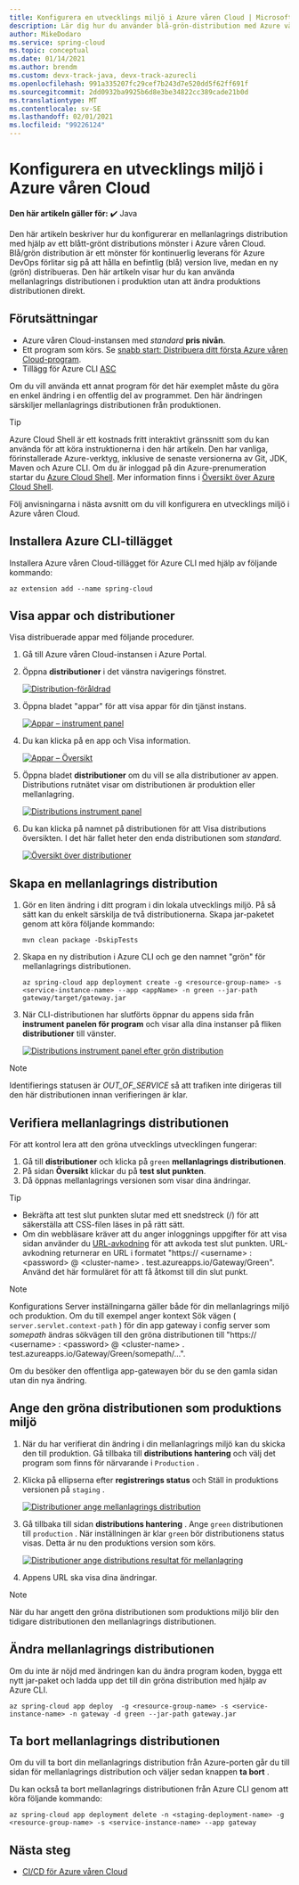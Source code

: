 ```yaml
---
title: Konfigurera en utvecklings miljö i Azure våren Cloud | Microsoft Docs
description: Lär dig hur du använder blå-grön-distribution med Azure våren Cloud
author: MikeDodaro
ms.service: spring-cloud
ms.topic: conceptual
ms.date: 01/14/2021
ms.author: brendm
ms.custom: devx-track-java, devx-track-azurecli
ms.openlocfilehash: 991a335207fc29cef7b243d7e520dd5f62ff691f
ms.sourcegitcommit: 2dd0932ba9925b6d8e3be34822cc389cade21b0d
ms.translationtype: MT
ms.contentlocale: sv-SE
ms.lasthandoff: 02/01/2021
ms.locfileid: "99226124"
---
```

# <a name="set-up-a-staging-environment-in-azure-spring-cloud"></a>Konfigurera en utvecklings miljö i Azure våren Cloud

**Den här artikeln gäller för:** ✔️ Java

Den här artikeln beskriver hur du konfigurerar en mellanlagrings distribution med hjälp av ett blått-grönt distributions mönster i Azure våren Cloud. Blå/grön distribution är ett mönster för kontinuerlig leverans för Azure DevOps förlitar sig på att hålla en befintlig (blå) version live, medan en ny (grön) distribueras. Den här artikeln visar hur du kan använda mellanlagrings distributionen i produktion utan att ändra produktions distributionen direkt.

## <a name="prerequisites"></a>Förutsättningar

* Azure våren Cloud-instansen med *standard* **pris nivån**.
* Ett program som körs.  Se [snabb start: Distribuera ditt första Azure våren Cloud-program](spring-cloud-quickstart.md).
* Tillägg för Azure CLI [ASC](https://docs.microsoft.com/cli/azure/azure-cli-extensions-overview)

Om du vill använda ett annat program för det här exemplet måste du göra en enkel ändring i en offentlig del av programmet.  Den här ändringen särskiljer mellanlagrings distributionen från produktionen.

>[!TIP]
> Azure Cloud Shell är ett kostnads fritt interaktivt gränssnitt som du kan använda för att köra instruktionerna i den här artikeln.  Den har vanliga, förinstallerade Azure-verktyg, inklusive de senaste versionerna av Git, JDK, Maven och Azure CLI. Om du är inloggad på din Azure-prenumeration startar du [Azure Cloud Shell](https://shell.azure.com).  Mer information finns i [Översikt över Azure Cloud Shell](../cloud-shell/overview.md).

Följ anvisningarna i nästa avsnitt om du vill konfigurera en utvecklings miljö i Azure våren Cloud.

## <a name="install-the-azure-cli-extension"></a>Installera Azure CLI-tillägget

Installera Azure våren Cloud-tillägget för Azure CLI med hjälp av följande kommando:

```azurecli
az extension add --name spring-cloud
```
    
## <a name="view-apps-and-deployments"></a>Visa appar och distributioner

Visa distribuerade appar med följande procedurer.

1. Gå till Azure våren Cloud-instansen i Azure Portal.

1. Öppna **distributioner** i det vänstra navigerings fönstret.

    [![Distribution-föråldrad](media/spring-cloud-blue-green-staging/deployments.png)](media/spring-cloud-blue-green-staging/deployments.png)

1. Öppna bladet "appar" för att visa appar för din tjänst instans.

    [![Appar – instrument panel](media/spring-cloud-blue-green-staging/app-dashboard.png)](media/spring-cloud-blue-green-staging/app-dashboard.png)

1. Du kan klicka på en app och Visa information.

    [![Appar – Översikt](media/spring-cloud-blue-green-staging/app-overview.png)](media/spring-cloud-blue-green-staging/app-overview.png)

1. Öppna bladet **distributioner** om du vill se alla distributioner av appen. Distributions rutnätet visar om distributionen är produktion eller mellanlagring.

    [![Distributions instrument panel](media/spring-cloud-blue-green-staging/deployments-dashboard.png)](media/spring-cloud-blue-green-staging/deployments-dashboard.png)

1. Du kan klicka på namnet på distributionen för att Visa distributions översikten. I det här fallet heter den enda distributionen som *standard*.

    [![Översikt över distributioner](media/spring-cloud-blue-green-staging/deployments-overview.png)](media/spring-cloud-blue-green-staging/deployments-overview.png)
    

## <a name="create-a-staging-deployment"></a>Skapa en mellanlagrings distribution

1. Gör en liten ändring i ditt program i din lokala utvecklings miljö. På så sätt kan du enkelt särskilja de två distributionerna. Skapa jar-paketet genom att köra följande kommando: 

    ```console
    mvn clean package -DskipTests
    ```

1. Skapa en ny distribution i Azure CLI och ge den namnet "grön" för mellanlagrings distributionen.

    ```azurecli
    az spring-cloud app deployment create -g <resource-group-name> -s <service-instance-name> --app <appName> -n green --jar-path gateway/target/gateway.jar
    ```

1. När CLI-distributionen har slutförts öppnar du appens sida från **instrument panelen för program** och visar alla dina instanser på fliken **distributioner** till vänster.

   [![Distributions instrument panel efter grön distribution](media/spring-cloud-blue-green-staging/deployments-dashboard-2.png)](media/spring-cloud-blue-green-staging/deployments-dashboard-2.png)

  
> [!NOTE]
> Identifierings statusen är *OUT_OF_SERVICE* så att trafiken inte dirigeras till den här distributionen innan verifieringen är klar.

## <a name="verify-the-staging-deployment"></a>Verifiera mellanlagrings distributionen

För att kontrol lera att den gröna utvecklings utvecklingen fungerar:
1. Gå till **distributioner** och klicka på `green` **mellanlagrings distributionen**.
1. På sidan **Översikt** klickar du på **test slut punkten**.
1. Då öppnas mellanlagrings versionen som visar dina ändringar.

>[!TIP]
> * Bekräfta att test slut punkten slutar med ett snedstreck (/) för att säkerställa att CSS-filen läses in på rätt sätt.  
> * Om din webbläsare kräver att du anger inloggnings uppgifter för att visa sidan använder du [URL-avkodning](https://www.urldecoder.org/) för att avkoda test slut punkten. URL-avkodning returnerar en URL i formatet "https:// \<username> : \<password> @ \<cluster-name> . test.azureapps.io/Gateway/Green".  Använd det här formuläret för att få åtkomst till din slut punkt.

>[!NOTE]    
> Konfigurations Server inställningarna gäller både för din mellanlagrings miljö och produktion. Om du till exempel anger kontext Sök vägen ( `server.servlet.context-path` ) för din app gateway i config server som *somepath* ändras sökvägen till den gröna distributionen till "https:// \<username> : \<password> @ \<cluster-name> . test.azureapps.io/Gateway/Green/somepath/...".
 
 Om du besöker den offentliga app-gatewayen bör du se den gamla sidan utan din nya ändring.
    
## <a name="set-the-green-deployment-as-the-production-environment"></a>Ange den gröna distributionen som produktions miljö

1. När du har verifierat din ändring i din mellanlagrings miljö kan du skicka den till produktion. Gå tillbaka till **distributions hantering** och välj det program som finns för närvarande i `Production` .

1. Klicka på ellipserna efter **registrerings status** och Ställ in produktions versionen på `staging` .

   [![Distributioner ange mellanlagrings distribution](media/spring-cloud-blue-green-staging/set-staging-deployment.png)](media/spring-cloud-blue-green-staging/set-staging-deployment.png)

1. Gå tillbaka till sidan **distributions hantering** . Ange `green` distributionen till `production` . När inställningen är klar `green` bör distributionens status visas.  Detta är nu den produktions version som körs.

   [![Distributioner ange distributions resultat för mellanlagring](media/spring-cloud-blue-green-staging/set-staging-deployment-result.png)](media/spring-cloud-blue-green-staging/set-staging-deployment-result.png)

1. Appens URL ska visa dina ändringar.

>[!NOTE]
> När du har angett den gröna distributionen som produktions miljö blir den tidigare distributionen den mellanlagrings distributionen.

## <a name="modify-the-staging-deployment"></a>Ändra mellanlagrings distributionen

Om du inte är nöjd med ändringen kan du ändra program koden, bygga ett nytt jar-paket och ladda upp det till din gröna distribution med hjälp av Azure CLI.

```azurecli
az spring-cloud app deploy  -g <resource-group-name> -s <service-instance-name> -n gateway -d green --jar-path gateway.jar
```

## <a name="delete-the-staging-deployment"></a>Ta bort mellanlagrings distributionen

Om du vill ta bort din mellanlagrings distribution från Azure-porten går du till sidan för mellanlagrings distribution och väljer sedan knappen **ta bort** .

Du kan också ta bort mellanlagrings distributionen från Azure CLI genom att köra följande kommando:

```azurecli
az spring-cloud app deployment delete -n <staging-deployment-name> -g <resource-group-name> -s <service-instance-name> --app gateway
```

## <a name="next-steps"></a>Nästa steg

* [CI/CD för Azure våren Cloud](https://review.docs.microsoft.com/azure/spring-cloud/spring-cloud-howto-cicd?branch=pr-en-us-142929&pivots=programming-language-java)
